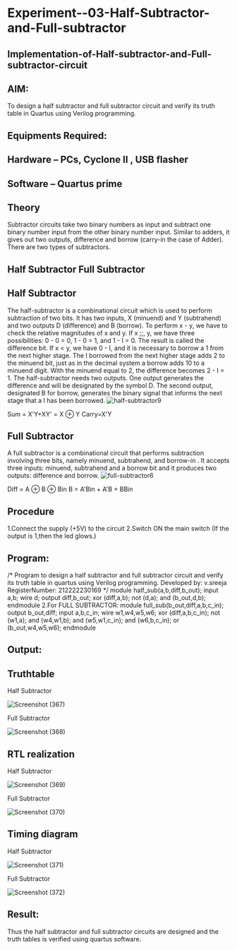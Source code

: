 # Experiment--03-Half-Subtractor-and-Full-subtractor
## Implementation-of-Half-subtractor-and-Full-subtractor-circuit
## AIM:
To design a half subtractor and full subtractor circuit and verify its truth table in Quartus using Verilog programming.

## Equipments Required:
## Hardware – PCs, Cyclone II , USB flasher
## Software – Quartus prime
## Theory
Subtractor circuits take two binary numbers as input and subtract one binary number input from the other binary number input. Similar to adders, it gives out two outputs, difference and borrow (carry-in the case of Adder). There are two types of subtractors.

## Half Subtractor Full Subtractor
## Half Subtractor
The half-subtractor is a combinational circuit which is used to perform subtraction of two bits. It has two inputs, X (minuend) and Y (subtrahend) and two outputs D (difference) and B (borrow). To perform x - y, we have to check the relative magnitudes of x and y. If x ;;, y, we have three possibilities: 0 - 0 = 0, 1 - 0 = 1, and 1 - I = 0. The result is called the difference bit. If x < y, we have 0 - I, and it is necessary to borrow a 1 from the next higher stage. The I borrowed from the next higher stage adds 2 to the minuend bit, just as in the decimal system a borrow adds 10 to a minuend digit. With the minuend equal to 2, the difference becomes 2 - I = 1. The half-subtractor needs two outputs. One output generates the difference and will be designated by the symbol D. The second output, designated B for borrow, generates the binary signal that informs the next stage that a I has been borrowed.
![half-subtractor9](https://user-images.githubusercontent.com/36288975/166112538-58c3bc7c-ee5d-4e6a-ac8d-8e8328efe27a.png)


Sum = X'Y+XY' = X ⊕ Y
Carry=X'Y

## Full Subtractor
A full subtractor is a combinational circuit that performs subtraction involving three bits, namely minuend, subtrahend, and borrow-in . It accepts three inputs: minuend, subtrahend and a borrow bit and it produces two outputs: difference and borrow. 
![full-subtractor6](https://user-images.githubusercontent.com/36288975/166112541-24c68359-3de8-4674-ae22-8272ffc385ed.png)


Diff = A ⊕ B ⊕ Bin B = A'Bin + A'B + BBin

## Procedure
1.Connect the supply (+5V) to the circuit 
2.Switch ON the main switch (If the output is 1,then the led glows.)

## Program:
/*
Program to design a half subtractor and full subtractor circuit and verify its truth table in quartus using Verilog programming.
Developed by: v.sreeja
RegisterNumber:  212222230169
*/
module half_sub(a,b,diff,b_out);
input a,b;
wire d;
output diff,b_out;
xor (diff,a,b);
not (d,a);
and (b_out,d,b);
endmodule
2.For FULL SUBTRACTOR:
module full_sub(b_out,diff,a,b,c_in);
output b_out,diff;
input a,b,c_in;
wire w1,w4,w5,w6;
xor (diff,a,b,c_in);
not (w1,a);
and (w4,w1,b);
and (w5,w1,c_in);
and (w6,b,c_in);
or (b_out,w4,w5,w6);
endmodule
## Output:

## Truthtable
 Half Subtractor
 
![Screenshot (367)](https://github.com/VelasiriSreeja/Experiment--03-Half-Subtractor-and-Full-subtractor/assets/118344328/ebcfec14-cb13-4099-849b-a72d238574ff)

Full Subtractor

![Screenshot (368)](https://github.com/VelasiriSreeja/Experiment--03-Half-Subtractor-and-Full-subtractor/assets/118344328/1ea87286-89c2-4851-aab0-87efd8c4c24e)



##  RTL realization

 Half Subtractor
 
![Screenshot (369)](https://github.com/VelasiriSreeja/Experiment--03-Half-Subtractor-and-Full-subtractor/assets/118344328/21acdb99-b34d-4034-9840-95d8a5535794)

Full Subtractor

![Screenshot (370)](https://github.com/VelasiriSreeja/Experiment--03-Half-Subtractor-and-Full-subtractor/assets/118344328/0564305c-0cc7-4b52-ae7d-ad61e5c42c0b)


## Timing diagram 

 Half Subtractor
 
![Screenshot (371)](https://github.com/VelasiriSreeja/Experiment--03-Half-Subtractor-and-Full-subtractor/assets/118344328/29373cab-e318-46a7-b18b-077bb2ac14ac)

Full Subtractor

![Screenshot (372)](https://github.com/VelasiriSreeja/Experiment--03-Half-Subtractor-and-Full-subtractor/assets/118344328/bb39aded-7fef-4c0d-bec2-4c16c7978d98)


## Result:
Thus the half subtractor and full subtractor circuits are designed and the truth tables is verified using quartus software.
